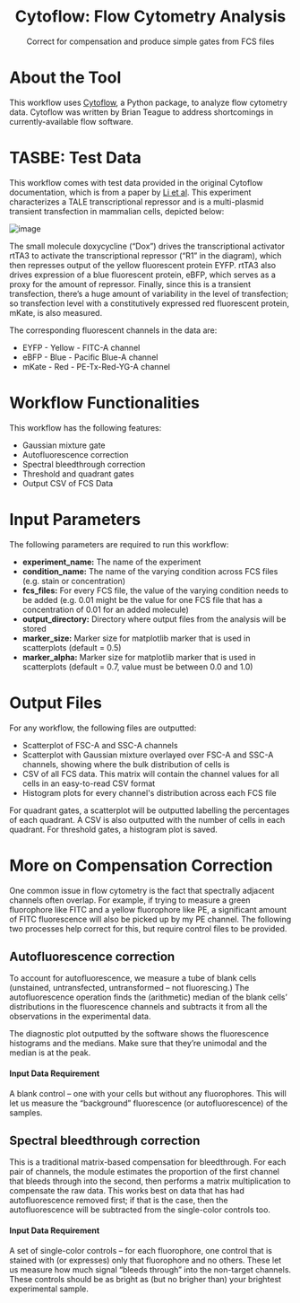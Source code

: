 <html>
<h1 align="center">
  Cytoflow: Flow Cytometry Analysis
</h1>

<p align="center">
  Correct for compensation and produce simple gates from FCS files
</strong>
</p>

</html>

# About the Tool

This workflow uses [Cytoflow](https://cytoflow.readthedocs.io/en/stable/), a Python package, to analyze flow cytometry data. Cytoflow was written by Brian Teague to address shortcomings in currently-available flow software.

# TASBE: Test Data

This workflow comes with test data provided in the original Cytoflow documentation, which is from a paper by [Li et al](http://www.nature.com/nchembio/journal/v11/n3/full/nchembio.1736.html). 
This experiment characterizes a TALE transcriptional repressor and is a multi-plasmid transient transfection in mammalian cells, depicted below:

![image](https://github.com/latchbio/wf-cytoflow/assets/52743495/3038e7a2-8723-456d-8866-2bd2766198f8)

The small molecule doxycycline (“Dox”) drives the transcriptional activator rtTA3 to activate the transcriptional repressor (“R1” in the diagram), which then represses output of the yellow fluorescent protein EYFP. rtTA3 also drives expression of a blue fluorescent protein, eBFP, which serves as a proxy for the amount of repressor. 
Finally, since this is a transient transfection, there’s a huge amount of variability in the level of transfection; so transfection level with a constitutively expressed red fluorescent protein, mKate, is also measured.

The corresponding fluorescent channels in the data are:
* EYFP - Yellow - FITC-A channel
* eBFP - Blue - Pacific Blue-A channel
* mKate - Red - PE-Tx-Red-YG-A channel

# Workflow Functionalities

This workflow has the following features:

* Gaussian mixture gate
* Autofluorescence correction
* Spectral bleedthrough correction
* Threshold and quadrant gates
* Output CSV of FCS Data

# Input Parameters

The following parameters are required to run this workflow:
* **experiment_name:** The name of the experiment
* **condition_name:** The name of the varying condition across FCS files (e.g. stain or concentration)
* **fcs_files:** For every FCS file, the value of the varying condition needs to be added (e.g. 0.01 might be the value for one FCS file that has a concentration of 0.01 for an added molecule)
* **output_directory:** Directory where output files from the analysis will be stored
* **marker_size:** Marker size for matplotlib marker that is used in scatterplots (default = 0.5)
* **marker_alpha:** Marker size for matplotlib marker that is used in scatterplots (default = 0.7, value must be between 0.0 and 1.0)

# Output Files

For any workflow, the following files are outputted:
* Scatterplot of FSC-A and SSC-A channels
* Scatterplot with Gaussian mixture overlayed over FSC-A and SSC-A channels, showing where the bulk distribution of cells is
* CSV of all FCS data. This matrix will contain the channel values for all cells in an easy-to-read CSV format
* Histogram plots for every channel's distribution across each FCS file

For quadrant gates, a scatterplot will be outputted labelling the percentages of each quadrant. A CSV is also outputted with the number of cells in each quadrant.
For threshold gates, a histogram plot is saved.

# More on Compensation Correction

One common issue in flow cytometry is the fact that spectrally adjacent channels often overlap. 
For example, if trying to measure a green fluorophore like FITC and a yellow fluorophore like PE, a significant amount of FITC fluorescence will also be picked up by my PE channel.
The following two processes help correct for this, but require control files to be provided.

## Autofluorescence correction

To account for autofluorescence, we measure a tube of blank cells (unstained, untransfected, untransformed – not fluorescing.) The autofluorescence operation finds the (arithmetic) median of the blank cells’ distributions in the fluorescence channels and subtracts it from all the observations in the experimental data.

The diagnostic plot outputted by the software shows the fluorescence histograms and the medians. Make sure that they’re unimodal and the median is at the peak.

#### Input Data Requirement
A blank control – one with your cells but without any fluorophores. This will let us measure the “background” fluorescence (or autofluorescence) of the samples.

## Spectral bleedthrough correction
This is a traditional matrix-based compensation for bleedthrough. For each pair of channels, the module estimates the proportion of the first channel that bleeds through into the second, then performs a matrix multiplication to compensate the raw data.
This works best on data that has had autofluorescence removed first; if that is the case, then the autofluorescence will be subtracted from the single-color controls too.

#### Input Data Requirement
A set of single-color controls – for each fluorophore, one control that is stained with (or expresses) only that fluorophore and no others. These let us measure how much signal “bleeds through” into the non-target channels. These controls should be as bright as (but no brigher than) your brightest experimental sample.
